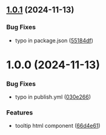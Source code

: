 ## [1.0.1](https://github.com/Draggable/tooltip/compare/v1.0.0...v1.0.1) (2024-11-13)


### Bug Fixes

* typo in package.json ([55184df](https://github.com/Draggable/tooltip/commit/55184df3994627d4cddb20ddc7457d1923d5ade3))

# 1.0.0 (2024-11-13)


### Bug Fixes

* typo in publish.yml ([030e266](https://github.com/Draggable/tooltip/commit/030e26612fd9b90bbbaa9e9d485de89b1d0c2bea))


### Features

* tooltip html component ([66d4e61](https://github.com/Draggable/tooltip/commit/66d4e61c5a8be0e1dbc5dd8d7bab88c2e09c40bb))
